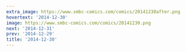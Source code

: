 ```yaml
---
extra_image: https://www.smbc-comics.com/comics/20141230after.png
hovertext: '2014-12-30'
image: https://www.smbc-comics.com/comics/20141230.png
next: '2014-12-31'
prev: '2014-12-29'
title: '2014-12-30'
---
```

